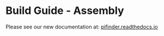 # Build Guide - Assembly

Please see our new documentation at:
[pifinder.readthedocs.io](https://pifinder.readthedocs.io/en/release/build_guide.html)

